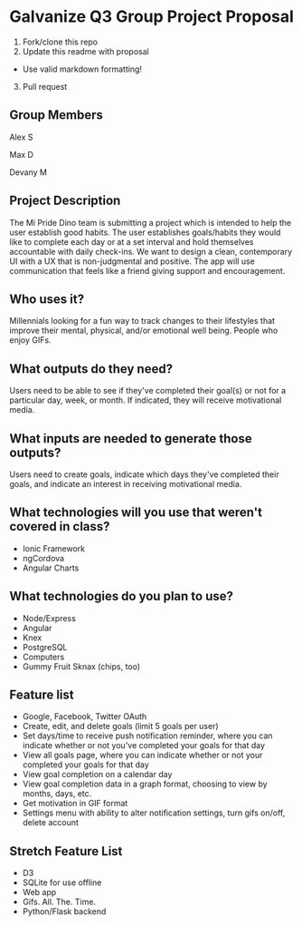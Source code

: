 # Galvanize Q3 Group Project Proposal

1. Fork/clone this repo
2. Update this readme with proposal
  * Use valid markdown formatting!
3. Pull request

## Group Members
Alex S

Max D

Devany M


## Project Description

The Mi Pride Dino team is submitting a project which is intended to help the user establish good habits. The user establishes goals/habits they would like to complete each day or at a set interval and hold themselves accountable with daily check-ins. We want to design a clean, contemporary UI with a UX that is non-judgmental and positive. The app will use communication that feels like a friend giving support and encouragement.

## Who uses it?
Millennials looking for a fun way to track changes to their lifestyles that improve their mental, physical, and/or emotional well being. People who enjoy GIFs.

## What outputs do they need?
Users need to be able to see if they've completed their goal(s) or not for a particular day, week, or month. If indicated, they will receive motivational media.


## What inputs are needed to generate those outputs?
Users need to create goals, indicate which days they've completed their goals, and indicate an interest in receiving motivational media.


## What technologies will you use that weren't covered in class?
- Ionic Framework
- ngCordova
- Angular Charts

## What technologies do you plan to use?
- Node/Express
- Angular
- Knex
- PostgreSQL
- Computers
- Gummy Fruit Sknax (chips, too)


## Feature list
- Google, Facebook, Twitter OAuth
- Create, edit, and delete goals (limit 5 goals per user)
- Set days/time to receive push notification reminder, where you can indicate whether or not you've completed your goals for that day
- View all goals page, where you can indicate whether or not your completed your goals for that day
- View goal completion on a calendar day
- View goal completion data in a graph format, choosing to view by months, days, etc.
- Get motivation in GIF format
- Settings menu with ability to alter notification settings, turn gifs on/off, delete account

## Stretch Feature List
- D3
- SQLite for use offline
- Web app
- Gifs. All. The. Time.
- Python/Flask backend
